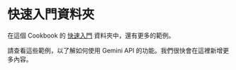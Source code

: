 # 快速入門資料夾

在這個 Cookbook 的 [快速入門](https://github.com/google-gemini/cookbook/tree/main/quickstarts) 資料夾中，還有更多的範例。

請查看這些範例，以了解如何使用 Gemini API 的功能。我們很快會在這裡新增更多內容。
